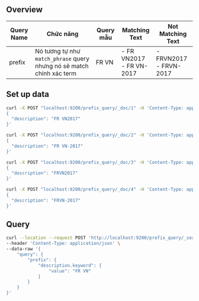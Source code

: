 ## Overview

| Query Name | Chức năng                                                             | Query mẫu | Matching Text                                                                     | Not Matching Text            |
| --- |-----------------------------------------------------------------------| --- |-----------------------------------------------------------------------------------|------------------------------|
| prefix | Nó tương tự như `match_phrase` query nhưng nó sẽ match chính xác term | FR VN | \- FR VN2017<br> \- FR VN-2017<br>                                                | \- FRVN2017<br> \- FRVN-2017                                                                                    |

## Set up data

```bash
curl -X POST "localhost:9200/prefix_query/_doc/1" -H 'Content-Type: application/json' -d'
{
  "description": "FR VN2017"
}'

curl -X POST "localhost:9200/prefix_query/_doc/2" -H 'Content-Type: application/json' -d'
{
  "description": "FR VN-2017"
}'

curl -X POST "localhost:9200/prefix_query/_doc/3" -H 'Content-Type: application/json' -d'
{
  "description": "FRVN2017"
}'

curl -X POST "localhost:9200/prefix_query/_doc/4" -H 'Content-Type: application/json' -d'
{
  "description": "FRVN-2017"
}'
```

## Query

```bash
curl --location --request POST 'http://localhost:9200/prefix_query/_search' \
--header 'Content-Type: application/json' \
--data-raw '{
    "query": {
        "prefix": {
            "description.keyword": {
                "value": "FR VN"
            }
        }
    }
}'
```